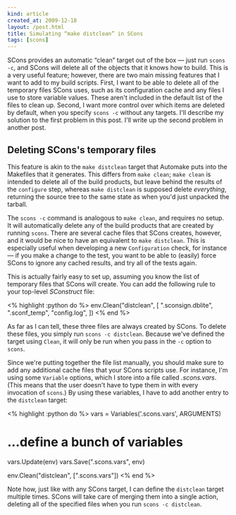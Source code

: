 ```yaml
---
kind: article
created_at: 2009-12-18
layout: /post.html
title: Simulating “make distclean” in SCons
tags: [scons]
---
```


SCons provides an automatic “clean” target out of the box — just run
`scons -c`, and SCons will delete all of the objects that it knows how
to build.  This is a very useful feature; however, there are two main
missing features that I want to add to my build scripts.  First, I
want to be able to delete all of the temporary files SCons uses, such
as its configuration cache and any files I use to store variable
values.  These aren't included in the default list of the files to
clean up.  Second, I want more control over which items are deleted by
default, when you specify `scons -c` without any targets.  I'll
describe my solution to the first problem in this post.  I'll write up
the second problem in another post.

## Deleting SCons's temporary files

This feature is akin to the `make distclean` target that Automake puts
into the Makefiles that it generates.  This differs from `make clean`;
`make clean` is intended to delete all of the build products, but
leave behind the results of the `configure` step, whereas `make
distclean` is supposed delete _everything_, returning the source tree
to the same state as when you'd just unpacked the tarball.

The `scons -c` command is analogous to `make clean`, and requires no
setup.  It will automatically delete any of the build products that
are created by running `scons`.  There are several cache files that
SCons creates, however, and it would be nice to have an equivalent to
`make distclean`.  This is especially useful when developing a new
`Configuration` check, for instance — if you make a change to the
test, you want to be able to (easily) force SCons to ignore any cached
results, and try all of the tests again.

This is actually fairly easy to set up, assuming you know the list of
temporary files that SCons will create.  You can add the following
rule to your top-level _SConstruct_ file:

<% highlight :python do %>
env.Clean("distclean",
          [
           ".sconsign.dblite",
           ".sconf_temp",
           "config.log",
          ])
<% end %>

As far as I can tell, these three files are always created by SCons.
To delete these files, you simply run `scons -c distclean`.  Because
we've defined the target using `Clean`, it will only be run when you
pass in the `-c` option to `scons`.

Since we're putting together the file list manually, you should make
sure to add any additional cache files that your SCons scripts use.
For instance, I'm using some `Variable` options, which I store into a
file called _.scons.vars_.  (This means that the user doesn't have to
type them in with every invocation of `scons`.)  By using these
variables, I have to add another entry to the `distclean` target:

<% highlight :python do %>
vars = Variables('.scons.vars', ARGUMENTS)
# ...define a bunch of variables
vars.Update(env)
vars.Save(".scons.vars", env)

env.Clean("distclean", [".scons.vars"])
<% end %>

Note how, just like with any SCons target, I can define the
`distclean` target multiple times.  SCons will take care of merging
them into a single action, deleting all of the specified files when
you run `scons -c distclean`.
